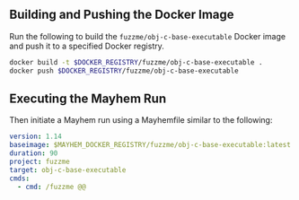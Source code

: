 ## Building and Pushing the Docker Image

Run the following to build the `fuzzme/obj-c-base-executable` Docker image and push it to a specified Docker registry.

```sh
docker build -t $DOCKER_REGISTRY/fuzzme/obj-c-base-executable .
docker push $DOCKER_REGISTRY/fuzzme/obj-c-base-executable
```

## Executing the Mayhem Run

Then initiate a Mayhem run using a Mayhemfile similar to the following:

```yaml
version: 1.14
baseimage: $MAYHEM_DOCKER_REGISTRY/fuzzme/obj-c-base-executable:latest
duration: 90
project: fuzzme
target: obj-c-base-executable
cmds:
  - cmd: /fuzzme @@
```
